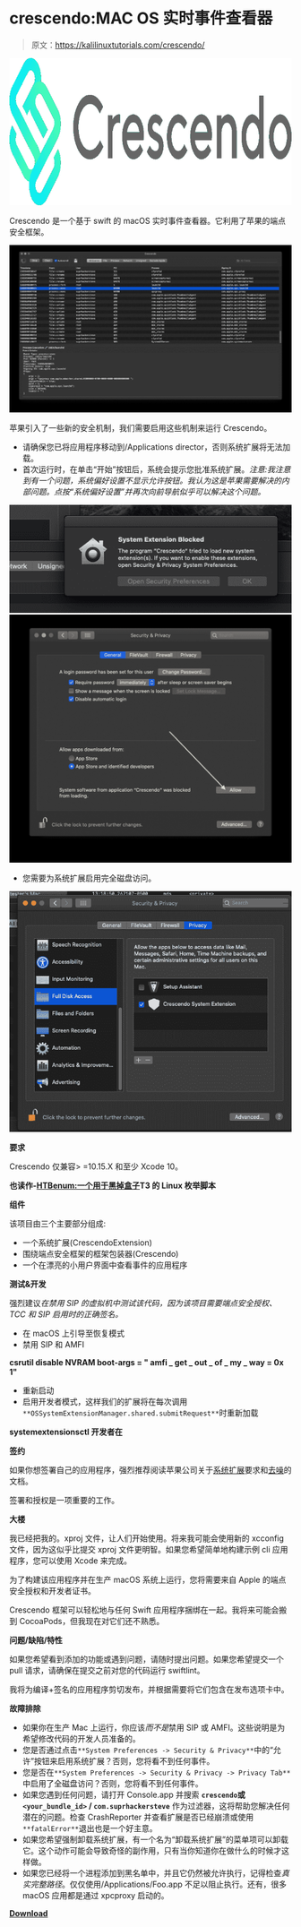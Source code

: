 # crescendo:MAC OS 实时事件查看器

> 原文：<https://kalilinuxtutorials.com/crescendo/>

[![Crescendo : Real Time Event Viewer For MacOS](img//f63a98a10cf9059942befea7fcc0fa48.png "Crescendo : Real Time Event Viewer For MacOS")](https://1.bp.blogspot.com/-bCmhNP5-kiU/Xp8u1c7Bv0I/AAAAAAAAF_Y/LWd9Hd5lvFwAGXtPi_j6tUsOZbGsicRzgCLcBGAsYHQ/s1600/Crescendo%25281%2529.png)

Crescendo 是一个基于 swift 的 macOS 实时事件查看器。它利用了苹果的端点安全框架。

![](img//1e93ee44084ce19c45c2fd46119a83e5.png)

苹果引入了一些新的安全机制，我们需要启用这些机制来运行 Crescendo。

*   请确保您已将应用程序移动到/Applications director，否则系统扩展将无法加载。
*   首次运行时，在单击“开始”按钮后，系统会提示您批准系统扩展。*注意:我注意到有一个问题，系统偏好设置不显示允许按钮。我认为这是苹果需要解决的内部问题。点按“系统偏好设置”并再次向前导航似乎可以解决这个问题。*

![](img//3c54c9c0e77344e527460a0345dfbac4.png)![](img//586578da01571d05356c0a812922f336.png)

*   您需要为系统扩展启用完全磁盘访问。

![](img//6c61e719393ac3fbfb897e9ef75620ff.png)

**要求**

Crescendo 仅兼容> =10.15.X 和至少 Xcode 10。

**也读作-[HTBenum:一个用于黑掉盒子](https://kalilinuxtutorials.com/htbenum/)T3 的 Linux 枚举脚本**

**组件**

该项目由三个主要部分组成:

*   一个系统扩展(CrescendoExtension)
*   围绕端点安全框架的框架包装器(Crescendo)
*   一个在漂亮的小用户界面中查看事件的应用程序

**测试&开发**

强烈建议*在禁用 SIP 的虚拟机中测试该代码，因为该项目需要端点安全授权、TCC 和 SIP 启用时的正确签名。*

*   在 macOS 上引导至恢复模式
*   禁用 SIP 和 AMFI

**csrutil disable
NVRAM boot-args = " amfi _ get _ out _ of _ my _ way = 0x 1"**

*   重新启动
*   启用开发者模式，这样我们的扩展将在每次调用`**OSSystemExtensionManager.shared.submitRequest**`时重新加载

**systemextensionsctl 开发者在**

**签约**

如果你想签署自己的应用程序，强烈推荐阅读苹果公司关于[系统扩展](https://developer.apple.com/documentation/systemextensions)要求和[去噪](https://developer.apple.com/documentation/xcode/notarizing_macos_software_before_distribution)的文档。

签署和授权是一项重要的工作。

**大楼**

我已经把我的。xproj 文件，让人们开始使用。将来我可能会使用新的 xcconfig 文件，因为这似乎比提交 xproj 文件更明智。如果您希望简单地构建示例 cli 应用程序，您可以使用 Xcode 来完成。

为了构建该应用程序并在生产 macOS 系统上运行，您将需要来自 Apple 的端点安全授权和开发者证书。

Crescendo 框架可以轻松地与任何 Swift 应用程序捆绑在一起。我将来可能会搬到 CocoaPods，但我现在对它们还不熟悉。

**问题/缺陷/特性**

如果您希望看到添加的功能或遇到问题，请随时提出问题。如果您希望提交一个 pull 请求，请确保在提交之前对您的代码运行 swiftlint。

我将为编译+签名的应用程序剪切发布，并根据需要将它们包含在发布选项卡中。

**故障排除**

*   如果你在生产 Mac 上运行，你应该*而不是*禁用 SIP 或 AMFI。这些说明是为希望修改代码的开发人员准备的。
*   您是否通过点击`**System Preferences -> Security & Privacy**`中的“允许”按钮来启用系统扩展？否则，您将看不到任何事件。
*   您是否在`**System Preferences -> Security & Privacy -> Privacy Tab**`中启用了全磁盘访问？否则，您将看不到任何事件。
*   如果您遇到任何问题，请打开 Console.app 并搜索 **`crescendo`或`<your_bundle_id>` / `com.suprhackersteve`** 作为过滤器，这将帮助您解决任何潜在的问题。检查 CrashReporter 并查看扩展是否已经崩溃或使用`**fatalError**`退出也是一个好主意。
*   如果您希望强制卸载系统扩展，有一个名为“卸载系统扩展”的菜单项可以卸载它。这个动作可能会导致奇怪的副作用，只有当你知道你在做什么的时候才这样做。
*   如果您已经将一个进程添加到黑名单中，并且它仍然被允许执行，记得检查*真实完整路径*。仅仅使用/Applications/Foo.app 不足以阻止执行。还有，很多 macOS 应用都是通过 xpcproxy 启动的。

[**Download**](https://github.com/SuprHackerSteve/Crescendo)